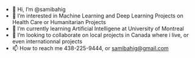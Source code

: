 - 👋 Hi, I’m @samibahig
- 👀 I’m interested in Machine Learning and Deep Learning Projects on Health Care or Humanitarian Projects
- 🌱 I’m currently learning Artificial Intelligene at University of Montreal
- 💞️ I’m looking to collaborate on local projects in Canada where i live, or even internationnal projects
- 📫 How to reach me 438-225-9444, or samibahig@gmail.com

<!---
samibahig/samibahig is a ✨ special ✨ repository because its `README.md` (this file) appears on your GitHub profile.
You can click the Preview link to take a look at your changes.
--->
